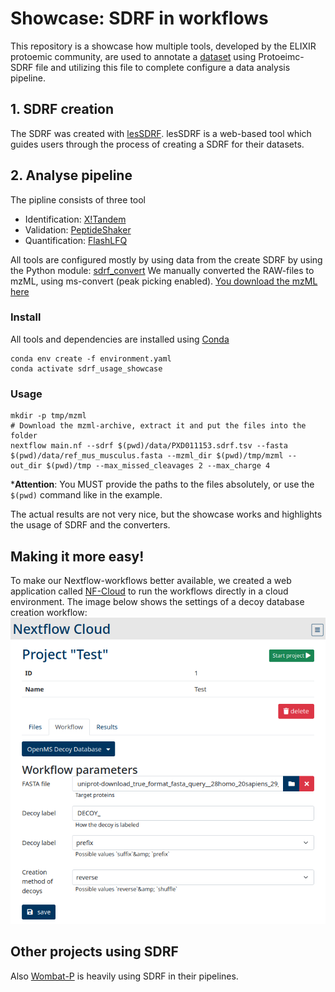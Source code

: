 # Showcase: SDRF in workflows 

This repository is a showcase how multiple tools, developed by the ELIXIR protoemic community, are used to annotate a [dataset](https://www.ebi.ac.uk/pride/archive/projects/PXD011153) using Protoeimc-SDRF file and utilizing this file to complete configure a data analysis pipeline.   



## 1. SDRF creation
The SDRF was created with [lesSDRF](https://lessdrf.streamlit.app/). lesSDRF is a web-based tool which guides users through the process of creating a SDRF for their datasets.

## 2. Analyse pipeline
The pipline consists of three tool
* Identification: [X!Tandem](https://www.thegpm.org/tandem/)
* Validation: [PeptideShaker](http://compomics.github.io/projects/peptide-shaker)
* Quantification: [FlashLFQ](https://github.com/smith-chem-wisc/FlashLFQ)

All tools are configured mostly by using data from the create SDRF by using the Python module: [sdrf_convert](https://github.com/elixir-proteomics-community/sdrf_convert)
We manually converted the RAW-files to mzML, using ms-convert (peak picking enabled). [You download the mzML here](https://ruhr-uni-bochum.sciebo.de/s/ln0gqzgUMyqeb1s)


### Install
All tools and dependencies are installed using [Conda]()
```
conda env create -f environment.yaml
conda activate sdrf_usage_showcase
```

### Usage
```
mkdir -p tmp/mzml
# Download the mzml-archive, extract it and put the files into the folder
nextflow main.nf --sdrf $(pwd)/data/PXD011153.sdrf.tsv --fasta $(pwd)/data/ref_mus_musculus.fasta --mzml_dir $(pwd)/tmp/mzml --out_dir $(pwd)/tmp --max_missed_cleavages 2 --max_charge 4
```
***Attention**: You MUST provide the paths to the files absolutely, or use the `$(pwd)` command like in the example.

The actual results are not very nice, but the showcase works and highlights the usage of SDRF and the converters.

## Making it more easy!
To make our Nextflow-workflows better available, we created a web application called [NF-Cloud](https://github.com/mpc-bioinformatics/nf-cloud) to run the workflows directly in a cloud environment. The image below shows the settings of a decoy database creation workflow:
![](images/nf_cloud.png)

## Other projects using SDRF
Also [Wombat-P](https://github.com/wombat-p/WOMBAT-Pipelines) is heavily using SDRF in their pipelines.




